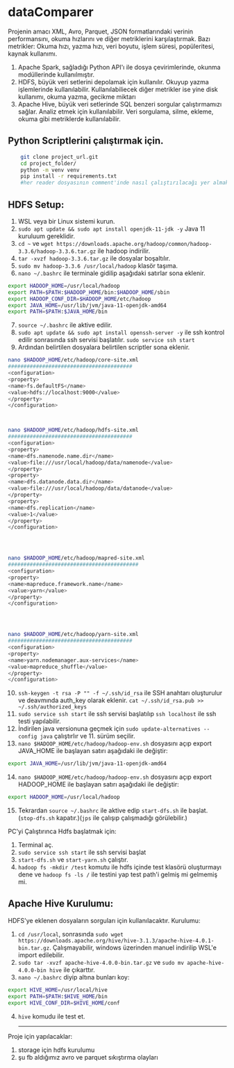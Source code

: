 # dataComparer

Projenin amacı XML, Avro, Parquet, JSON formatlarındaki verinin performansını, okuma hızlarını ve diğer metriklerini karşılaştırmak. Bazı metrikler: Okuma hızı, yazma hızı, veri boyutu, işlem süresi, popüleritesi, kaynak kullanımı.
1. Apache Spark, sağladığı Python API'ı ile dosya çevirimlerinde, okunma modüllerinde kullanılmıştır. 
2. HDFS, büyük veri setlerini depolamak için kullanılır. Okuyup yazma işlemlerinde kullanılabilir. Kullanılabiliecek diğer metrikler ise yine disk kullanımı, okuma yazma, gecikme miktarı
3. Apache Hive, büyük veri setlerinde SQL benzeri sorgular çalıştırmamızı sağlar. Analiz etmek için kullanılabilir. Veri sorgulama, silme, ekleme, okuma gibi metriklerde kullanılabilir.

## Python Scriptlerini çalıştırmak için.

```bash
    git clone project_url.git
    cd project_folder/
    python -m venv venv
    pip install -r requirements.txt
    #her reader dosyasının comment'inde nasıl çalıştırılacağı yer almaktadır
```

## HDFS Setup:

1. WSL veya bir Linux sistemi kurun.
2. `sudo apt update && sudo apt install openjdk-11-jdk -y` Java 11 kuruluum gereklidir.
3. `cd ~` ve `wget https://downloads.apache.org/hadoop/common/hadoop-3.3.6/hadoop-3.3.6.tar.gz` ile hadoop indirilir.
4. `tar -xvzf hadoop-3.3.6.tar.gz` ile dosyalar boşaltılır.
5. `sudo mv hadoop-3.3.6 /usr/local/hadoop` klasör taşıma.
6. `nano ~/.bashrc` ile terminale gidilip aşağıdaki satırlar sona eklenir.
```bash
export HADOOP_HOME=/usr/local/hadoop
export PATH=$PATH:$HADOOP_HOME/bin:$HADOOP_HOME/sbin
export HADOOP_CONF_DIR=$HADOOP_HOME/etc/hadoop
export JAVA_HOME=/usr/lib/jvm/java-11-openjdk-amd64
export PATH=$PATH:$JAVA_HOME/bin
```
7. `source ~/.bashrc` ile aktive edilir.
8. `sudo apt update && sudo apt install openssh-server -y` ile ssh kontrol edilir sonrasında ssh servisi başlatılır. `sudo service ssh start`
9. Ardından belirtilen dosyalara belirtilen scriptler sona eklenir.
```bash
nano $HADOOP_HOME/etc/hadoop/core-site.xml
########################################
<configuration>
<property>
<name>fs.defaultFS</name>
<value>hdfs://localhost:9000</value>
</property>
</configuration>



nano $HADOOP_HOME/etc/hadoop/hdfs-site.xml
########################################
<configuration>
<property>
<name>dfs.namenode.name.dir</name>
<value>file:///usr/local/hadoop/data/namenode</value>
</property>
<property>
<name>dfs.datanode.data.dir</name>
<value>file:///usr/local/hadoop/data/datanode</value>
</property>
<property>
<name>dfs.replication</name>
<value>1</value>
</property>
</configuration>




nano $HADOOP_HOME/etc/hadoop/mapred-site.xml
##########################################
<configuration>
<property>
<name>mapreduce.framework.name</name>
<value>yarn</value>
</property>
</configuration>




nano $HADOOP_HOME/etc/hadoop/yarn-site.xml
########################################
<configuration>
<property>
<name>yarn.nodemanager.aux-services</name>
<value>mapreduce_shuffle</value>
</property>
</configuration>

```

10. `ssh-keygen -t rsa -P "" -f ~/.ssh/id_rsa` ile SSH anahtarı oluşturulur ve deavmında auth_key olarak eklenir. `cat ~/.ssh/id_rsa.pub >> ~/.ssh/authorized_keys` 
11. `sudo service ssh start` ile ssh servisi başlatılıp `ssh localhost` ile ssh testi yapılabilir.
12. İndirilen java versionuna geçmek için `sudo update-alternatives --config java` çalıştırlır ve 11. sürüm seçilir. 
13. `nano $HADOOP_HOME/etc/hadoop/hadoop-env.sh` dosyasını açıp export JAVA_HOME ile başlayan satırı aşağıdaki ile değiştir:
```bash
export JAVA_HOME=/usr/lib/jvm/java-11-openjdk-amd64
```
14. `nano $HADOOP_HOME/etc/hadoop/hadoop-env.sh` dosyasını açıp export HADOOP_HOME ile başlayan satırı aşağıdaki ile değiştir:
```bash
export HADOOP_HOME=/usr/local/hadoop
```
15. Tekrardan `source ~/.bashrc` ile aktive edip `start-dfs.sh` ile başlat. (`stop-dfs.sh` kapatır.)(`jps` ile çalışıp çalışmadığı görülebilir.)

PC'yi Çalıştırınca Hdfs başlatmak için:
1. Terminal aç.
2. `sudo service ssh start` ile ssh servisi başlat
3. `start-dfs.sh` ve `start-yarn.sh` çalıştır.
4. `hadoop fs -mkdir /test` komutu ile hdfs içinde test klasörü oluşturmayı dene ve `hadoop fs -ls /` ile testini yap test path'i gelmiş mi gelmemiş mi. 
 
## Apache Hive Kurulumu:

HDFS'ye eklenen dosyaların sorguları için kullanılacaktır. Kurulumu:

1. `cd /usr/local`, sonrasında `sudo wget https://downloads.apache.org/hive/hive-3.1.3/apache-hive-4.0.1-bin.tar.gz`. Çalışmayabilir, windows üzerinden manuel indirilip WSL'e import edilebilir.
2. `sudo tar -xvzf apache-hive-4.0.0-bin.tar.gz` ve `sudo mv apache-hive-4.0.0-bin hive` ile çıkarttır.
3. `nano ~/.bashrc` diyip altına bunları koy:
```bash
export HIVE_HOME=/usr/local/hive
export PATH=$PATH:$HIVE_HOME/bin
export HIVE_CONF_DIR=$HIVE_HOME/conf
``` 
4. `hive` komudu ile test et.
 











    --------------------------------

Proje için yapılacaklar:
1. storage için hdfs kurulumu
2. şu fb aldığımız avro ve parquet sıkıştırma olayları